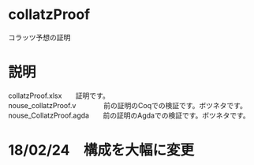 # collatzProof
コラッツ予想の証明
# 説明
collatzProof.xlsx　　証明です。  
nouse_collatzProof.v　　　　前の証明のCoqでの検証です。ボツネタです。  
nouse_CollatzProof.agda　　前の証明のAgdaでの検証です。ボツネタです。  
# 18/02/24　構成を大幅に変更

   
  
